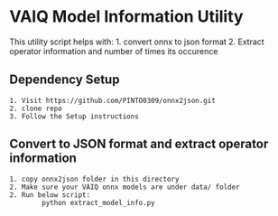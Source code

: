 VAIQ Model Information Utility
=============================
This utility script helps with:
    1. convert onnx to json format
    2. Extract operator information and number of times its occurence

Dependency Setup
----------------
    1. Visit https://github.com/PINTO0309/onnx2json.git
    2. clone repo
    3. Follow the Setup instructions

Convert to JSON format and extract operator information
-------------------------------------------------------
    1. copy onnx2json folder in this directory
    2. Make sure your VAIQ onnx models are under data/ folder
    2. Run below script:
            python extract_model_info.py
